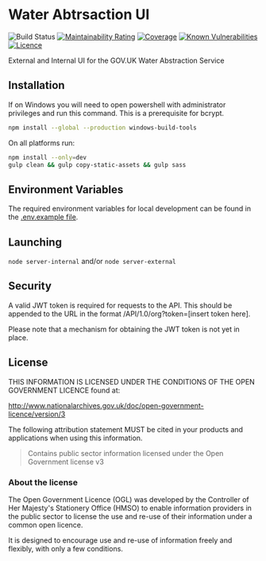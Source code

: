 # Water Abtrsaction UI

![Build Status](https://github.com/DEFRA/water-abstraction-ui/workflows/CI/badge.svg?branch=develop)
[![Maintainability Rating](https://sonarcloud.io/api/project_badges/measure?project=DEFRA_water-abstraction-ui&metric=sqale_rating)](https://sonarcloud.io/dashboard?id=DEFRA_water-abstraction-ui)
[![Coverage](https://sonarcloud.io/api/project_badges/measure?project=DEFRA_water-abstraction-ui&metric=coverage)](https://sonarcloud.io/dashboard?id=DEFRA_water-abstraction-ui)
[![Known Vulnerabilities](https://snyk.io/test/github/DEFRA/water-abstraction-ui/badge.svg)](https://snyk.io/test/github/DEFRA/water-abstraction-ui)
[![Licence](https://img.shields.io/badge/Licence-OGLv3-blue.svg)](http://www.nationalarchives.gov.uk/doc/open-government-licence/version/3)

External and Internal UI for the GOV.UK Water Abstraction Service

## Installation

If on Windows you will need to open powershell with administrator privileges and run this command. This is a prerequisite for bcrypt.

```bash
npm install --global --production windows-build-tools
```

On all platforms run:

```bash
npm install --only=dev
gulp clean && gulp copy-static-assets && gulp sass
```

## Environment Variables

The required environment variables for local development can be found in the [.env.example file](./.env.example).

## Launching

`node server-internal`
and/or
`node server-external`

## Security

A valid JWT token is required for requests to the API. This should be appended to the URL in the format /API/1.0/org?token=[insert token here].

Please note that a mechanism for obtaining the JWT token is not yet in place.

## License

THIS INFORMATION IS LICENSED UNDER THE CONDITIONS OF THE OPEN GOVERNMENT LICENCE found at:

<http://www.nationalarchives.gov.uk/doc/open-government-licence/version/3>

The following attribution statement MUST be cited in your products and applications when using this information.

>Contains public sector information licensed under the Open Government license v3

### About the license

The Open Government Licence (OGL) was developed by the Controller of Her Majesty's Stationery Office (HMSO) to enable information providers in the public sector to license the use and re-use of their information under a common open licence.

It is designed to encourage use and re-use of information freely and flexibly, with only a few conditions.
